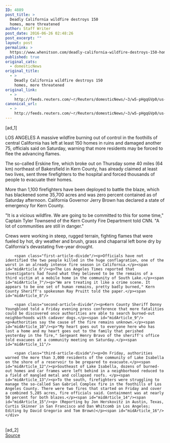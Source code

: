 ```yaml
---
ID: 4889
post_title: >
  Deadly California wildfire destroys 150
  homes, more threatened
author: Staff Writer
post_date: 2016-06-26 02:48:26
post_excerpt: ""
layout: post
permalink: >
  https://www.whenitson.com/deadly-california-wildfire-destroys-150-homes-more-threatened/
published: true
original_cats:
  - domesticNews
original_title:
  - >
    Deadly California wildfire destroys 150
    homes, more threatened
original_link:
  - >
    http://feeds.reuters.com/~r/Reuters/domesticNews/~3/w5-pHgqGVp0/us-usa-wildfires-idUSKCN0ZB0V5
canonical_url:
  - >
    http://feeds.reuters.com/~r/Reuters/domesticNews/~3/w5-pHgqGVp0/us-usa-wildfires-idUSKCN0ZB0V5
---
```

 [ad_1]
<br><div id="articleText">
<span id="midArticle_start"/>

<span id="midArticle_0"/><span class="focusParagraph" readability="6"><p><span class="articleLocation">LOS ANGELES</span> A massive wildfire burning out of control in the foothills of central California has left at least 150 homes in ruins and damaged another 75, officials said on Saturday, warning that more residents may be forced to flee the advancing flames.</p></span><span id="midArticle_1"/><p>The so-called Erskine fire, which broke out on Thursday some 40 miles (64 km) northeast of Bakersfield in Kern County, has already claimed at least two lives, sent three firefighters to the hospital and forced thousands of people to evacuate their homes.</p><span id="midArticle_2"/><p>More than 1,100 firefighters have been deployed to battle the blaze, which has blackened some 35,700 acres and was zero percent contained as of Saturday afternoon. California Governor Jerry Brown has declared a state of emergency for Kern County.</p><span id="midArticle_3"/><p>"It is a vicious wildfire. We are going to be committed to this for some time," Captain Tyler Townsend of the Kern County Fire Department told CNN. "A lot of communities are still in danger."</p><span id="midArticle_4"/><p>Crews were working in steep, rugged terrain, fighting flames that were fueled by hot, dry weather and brush, grass and chaparral left bone dry by California's devastating five-year drought.</p><span id="midArticle_5"/>
        
        <span class="first-article-divide"/><p>Officials have not identified the two people killed in the huge conflagration, one of the worst in an already intense fire season in California.</p><span id="midArticle_6"/><p>The Los Angeles Times reported that investigators had found what they believed to be the remains of a third victim at a mobile home in the community of South Lake.</p><span id="midArticle_7"/><p>"We are treating it like a crime scene. It appears to be one set of human remains, pretty badly burned," Kern County Sheriff's spokesman Ray Pruitt told the paper.</p><span id="midArticle_8"/>
        
        <span class="second-article-divide"/><p>Kern County Sheriff Donny Youngblood told a Friday evening press conference that more fatalities could be discovered once authorities are able to search burned-out neighborhoods with cadaver dogs.</p><span id="midArticle_9"/><p>Authorities say the cause of the fire remains unknown.</p><span id="midArticle_10"/><p>"My heart goes out to everyone here who has lost a home and my heart goes out to the family that perished yesterday in the fire," Sergeant Henry Bravo of the sheriff's office told evacuees at a community meeting on Saturday.</p><span id="midArticle_11"/>
        
        <span class="third-article-divide"/><p>On Friday, authorities warned the more than 3,000 residents of the community of Lake Isabella on the shore of a reservoir to be prepared to evacuate.</p><span id="midArticle_12"/><p>Southeast of Lake Isabella, dozens of burned-out homes and car frames were left behind in a neighborhood reduced to a field of mangled metal and collapsed roofs. </p><span id="midArticle_13"/><p>To the south, firefighters were struggling to manage the so-called San Gabriel Complex fire in the foothills of Los Angeles County. There were two fires that started on Friday and cover a combined 5,285 acres, fire officials said. Containment was at nearly 50 percent for both blazes.</p><span id="midArticle_14"/><span id="midArticle_15"/><p> (Reporting by Jon Herskovitz in Austin, Texas, Curtis Skinner in San Francisco and Dan Whitcomb in Los Angeles; Editing by David Gregorio and Tom Brown)</p><span id="midArticle_16"/></div>
<br>[ad_2]
<br><a href="http://feeds.reuters.com/~r/Reuters/domesticNews/~3/w5-pHgqGVp0/us-usa-wildfires-idUSKCN0ZB0V5">Source </a>